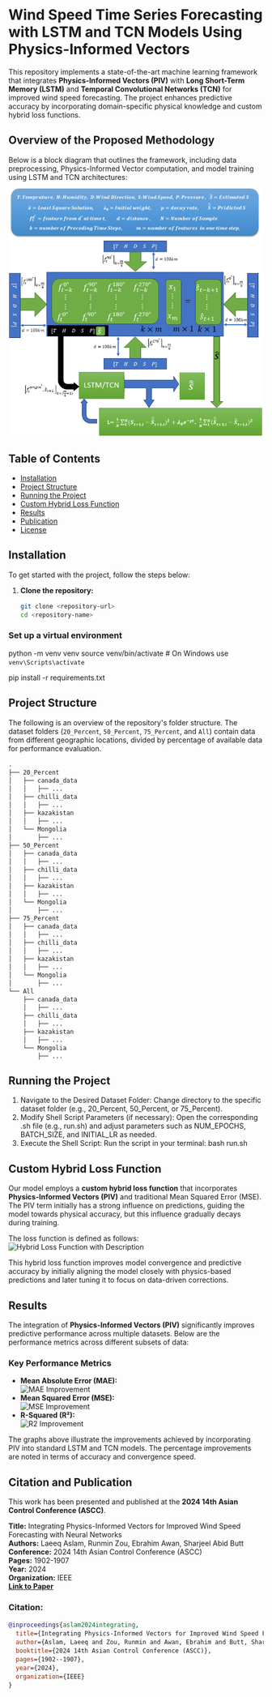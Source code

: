 # Wind Speed Time Series Forecasting with LSTM and TCN Models Using Physics-Informed Vectors

This repository implements a state-of-the-art machine learning framework that integrates **Physics-Informed Vectors (PIV)** with **Long Short-Term Memory (LSTM)** and **Temporal Convolutional Networks (TCN)** for improved wind speed forecasting. The project enhances predictive accuracy by incorporating domain-specific physical knowledge and custom hybrid loss functions.

## Overview of the Proposed Methodology

Below is a block diagram that outlines the framework, including data preprocessing, Physics-Informed Vector computation, and model training using LSTM and TCN architectures:

![Block Diagram](block.png)


## Table of Contents
- [Installation](#installation)
- [Project Structure](#project-structure)
- [Running the Project](#running-the-project)
- [Custom Hybrid Loss Function](#Custom-Hybrid-Loss-Function)
- [Results](#results)
- [Publication](#Publication)
- [License](#license)

## Installation

To get started with the project, follow the steps below:

1. **Clone the repository:**
   ```bash
   git clone <repository-url>
   cd <repository-name>

### Set up a virtual environment

python -m venv venv
source venv/bin/activate  # On Windows use `venv\Scripts\activate`

pip install -r requirements.txt
## Project Structure

The following is an overview of the repository's folder structure. The dataset folders (`20_Percent`, `50_Percent`, `75_Percent`, and `All`) contain data from different geographic locations, divided by percentage of available data for performance evaluation.


```
.
├── 20_Percent
│   ├── canada_data
│   │   ├── ...
│   ├── chilli_data
│   │   ├── ...
│   ├── kazakistan
│   │   ├── ...
│   └── Mongolia
│       ├── ...
├── 50_Percent
│   ├── canada_data
│   │   ├── ...
│   ├── chilli_data
│   │   ├── ...
│   ├── kazakistan
│   │   ├── ...
│   └── Mongolia
│       ├── ...
├── 75_Percent
│   ├── canada_data
│   │   ├── ...
│   ├── chilli_data
│   │   ├── ...
│   ├── kazakistan
│   │   ├── ...
│   └── Mongolia
│       ├── ...
└── All
    ├── canada_data
    │   ├── ...
    ├── chilli_data
    │   ├── ...
    ├── kazakistan
    │   ├── ...
    └── Mongolia
        ├── ...
```

## Running the Project
1. Navigate to the Desired Dataset Folder: Change directory to the specific dataset folder (e.g., 20_Percent, 50_Percent, or 75_Percent).
2. Modify Shell Script Parameters (if necessary): Open the corresponding .sh file (e.g., run.sh) and adjust parameters such as NUM_EPOCHS, BATCH_SIZE, and INITIAL_LR as needed.
3. Execute the Shell Script: Run the script in your terminal:
bash run.sh
## Custom Hybrid Loss Function

Our model employs a **custom hybrid loss function** that incorporates **Physics-Informed Vectors (PIV)** and traditional Mean Squared Error (MSE). The PIV term initially has a strong influence on predictions, guiding the model towards physical accuracy, but this influence gradually decays during training.

The loss function is defined as follows:
![Hybrid Loss Function with Description](./complete_hybrid_loss_function_description_fixed.png)

This hybrid loss function improves model convergence and predictive accuracy by initially aligning the model closely with physics-based predictions and later tuning it to focus on data-driven corrections.

## Results

The integration of **Physics-Informed Vectors (PIV)** significantly improves predictive performance across multiple datasets. Below are the performance metrics across different subsets of data:

### Key Performance Metrics

- **Mean Absolute Error (MAE):**  
  ![MAE Improvement](./MAE.png)
- **Mean Squared Error (MSE):**  
  ![MSE Improvement](./MSE.png)
- **R-Squared (R²):**  
  ![R2 Improvement](./R2.png)

The graphs above illustrate the improvements achieved by incorporating PIV into standard LSTM and TCN models. The percentage improvements are noted in terms of accuracy and convergence speed.


## Citation and Publication

This work has been presented and published at the **2024 14th Asian Control Conference (ASCC)**.

**Title:** Integrating Physics-Informed Vectors for Improved Wind Speed Forecasting with Neural Networks  
**Authors:** Laeeq Aslam, Runmin Zou, Ebrahim Awan, Sharjeel Abid Butt  
**Conference:** 2024 14th Asian Control Conference (ASCC)  
**Pages:** 1902-1907  
**Year:** 2024  
**Organization:** IEEE  
**[Link to Paper](https://ieeexplore.ieee.org/abstract/document/10665742)**

### Citation:
```bibtex
@inproceedings{aslam2024integrating,
  title={Integrating Physics-Informed Vectors for Improved Wind Speed Forecasting with Neural Networks},
  author={Aslam, Laeeq and Zou, Runmin and Awan, Ebrahim and Butt, Sharjeel Abid},
  booktitle={2024 14th Asian Control Conference (ASCC)},
  pages={1902--1907},
  year={2024},
  organization={IEEE}
}



